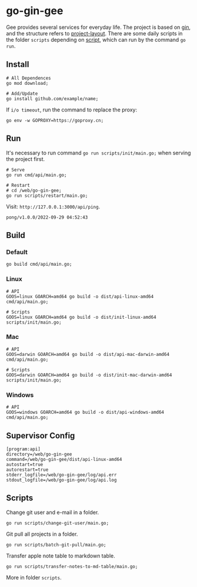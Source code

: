 # go-gin-gee

Gee provides several services for everyday life. The project is based on [gin](https://github.com/gin-gonic/gin), and the structure refers to [project-layout](https://github.com/golang-standards/project-layout). There are some daily scripts in the folder `scripts` depending on [script](https://github.com/bitfield/script), which can run by the command `go run`.

## Install

```
# All Dependences
go mod download;

# Add/Update
go install github.com/example/name;
```

If `i/o timeout`, run the command to replace the proxy: 

```
go env -w GOPROXY=https://goproxy.cn;
```

## Run

It's necessary to run command `go run scripts/init/main.go;` when serving the project first.

```
# Serve
go run cmd/api/main.go;

# Restart
# cd /web/go-gin-gee;
go run scripts/restart/main.go;
```

Visit: `http://127.0.0.1:3000/api/ping`.

```
pong/v1.0.0/2022-09-29 04:52:43
```

## Build

### Default

```
go build cmd/api/main.go;
```

### Linux

```
# API
GOOS=linux GOARCH=amd64 go build -o dist/api-linux-amd64 cmd/api/main.go;

# Scripts
GOOS=linux GOARCH=amd64 go build -o dist/init-linux-amd64 scripts/init/main.go;
```

### Mac

```
# API
GOOS=darwin GOARCH=amd64 go build -o dist/api-mac-darwin-amd64 cmd/api/main.go;

# Scripts
GOOS=darwin GOARCH=amd64 go build -o dist/init-mac-darwin-amd64 scripts/init/main.go;
```

### Windows

```
# API
GOOS=windows GOARCH=amd64 go build -o dist/api-windows-amd64 cmd/api/main.go;
```

## Supervisor Config

```
[program:api]
directory=/web/go-gin-gee
command=/web/go-gin-gee/dist/api-linux-amd64
autostart=true
autorestart=true
stderr_logfile=/web/go-gin-gee/log/api.err
stdout_logfile=/web/go-gin-gee/log/api.log
```

## Scripts


Change git user and e-mail in a folder.

```
go run scripts/change-git-user/main.go;
```

Git pull all projects in a folder.

```
go run scripts/batch-git-pull/main.go;
```

Transfer apple note table to markdown table. 

```
go run scripts/transfer-notes-to-md-table/main.go;
```

More in folder `scripts`.

